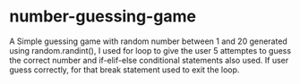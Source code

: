 # number-guessing-game
A Simple guessing game with random number between 1 and 20 generated using random.randint(), I used for loop to give the user 5 attemptes to guess the correct number and if-elif-else conditional statements also used. If user guess correctly, for that break statement used to exit the loop.
